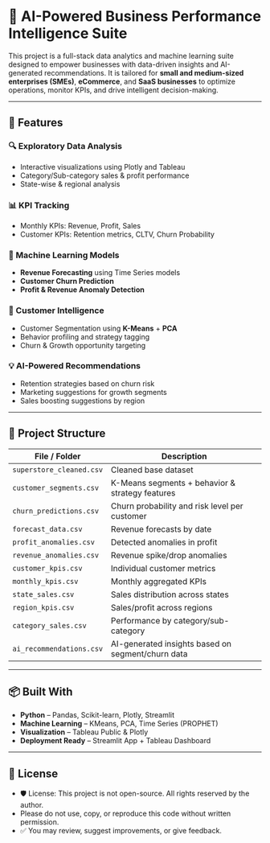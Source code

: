 # 🧠 AI-Powered Business Performance Intelligence Suite

This project is a full-stack data analytics and machine learning suite designed to empower businesses with data-driven insights and AI-generated recommendations. It is tailored for **small and medium-sized enterprises (SMEs)**, **eCommerce**, and **SaaS businesses** to optimize operations, monitor KPIs, and drive intelligent decision-making.

---

## 🚀 Features

### 🔍 Exploratory Data Analysis

- Interactive visualizations using Plotly and Tableau
- Category/Sub-category sales & profit performance
- State-wise & regional analysis

### 📊 KPI Tracking

- Monthly KPIs: Revenue, Profit, Sales
- Customer KPIs: Retention metrics, CLTV, Churn Probability

### 🤖 Machine Learning Models

- **Revenue Forecasting** using Time Series models
- **Customer Churn Prediction**
- **Profit & Revenue Anomaly Detection**

### 👥 Customer Intelligence

- Customer Segmentation using **K-Means** + **PCA**
- Behavior profiling and strategy tagging
- Churn & Growth opportunity targeting

### 💡 AI-Powered Recommendations

- Retention strategies based on churn risk
- Marketing suggestions for growth segments
- Sales boosting suggestions by region

---

## 📁 Project Structure

| File / Folder            | Description                                       |
| ------------------------ | ------------------------------------------------- |
| `superstore_cleaned.csv` | Cleaned base dataset                              |
| `customer_segments.csv`  | K-Means segments + behavior & strategy features   |
| `churn_predictions.csv`  | Churn probability and risk level per customer     |
| `forecast_data.csv`      | Revenue forecasts by date                         |
| `profit_anomalies.csv`   | Detected anomalies in profit                      |
| `revenue_anomalies.csv`  | Revenue spike/drop anomalies                      |
| `customer_kpis.csv`      | Individual customer metrics                       |
| `monthly_kpis.csv`       | Monthly aggregated KPIs                           |
| `state_sales.csv`        | Sales distribution across states                  |
| `region_kpis.csv`        | Sales/profit across regions                       |
| `category_sales.csv`     | Performance by category/sub-category              |
| `ai_recommendations.csv` | AI-generated insights based on segment/churn data |

---

## 📦 Built With

- **Python** – Pandas, Scikit-learn, Plotly, Streamlit
- **Machine Learning** – KMeans, PCA, Time Series (PROPHET)
- **Visualization** – Tableau Public & Plotly
- **Deployment Ready** – Streamlit App + Tableau Dashboard

---

## 📄 License

- 🛡️ License: This project is not open-source. All rights reserved by the author.
- Please do not use, copy, or reproduce this code without written permission.
- ✅ You may review, suggest improvements, or give feedback.

